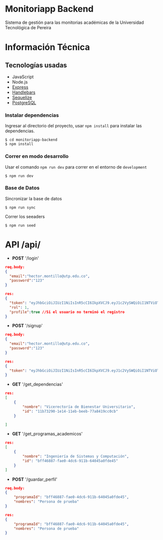 # Monitoriapp Backend

Sistema de gestión para las monitorias académicas de la Universidad Tecnológica de Pereira

# Información Técnica

## Tecnologías usadas

- JavaScript
- Node.js
- [Express](https://expressjs.com/)
- [Handlebars](https://handlebarsjs.com)
- [Sequelize](https://sequelize.org/v3/)
- [PostgreSQL](https://www.postgresql.org/)

### Instalar dependencias

Ingresar al directorio del proyecto, usar `npm install` para instalar las dependencias.

```
$ cd monitoriapp-backend
$ npm install

```

### Correr en modo desarrollo

Usar el comando `npm run dev` para correr en el entorno de `development`

```
$ npm run dev
```

### Base de Datos

Sincronizar la base de datos

```
$ npm run sync
```

Correr los seeaders

```
$ npm run seed
```

# API /api/

- **POST** '/login'

```json
req.body:
{
  "email":"hector.montillo@utp.edu.co",
  "password":"123"
}
```

```json
res:
{
  "token": "eyJhbGciOiJIUzI1NiIsInR5cCI6IkpXVCJ9.eyJ1c2VySWQiOiI1NTViOTQxMC0xOGJlLTExZWItODNlNy0zZmM1NTEzNjg3MmQiLCJpYXQiOjE2MDM4NTA1ODF9.GKuZzMf81Y58oltg94FV24OYsjco-IfqsEvLT4i65jg",
  "rol": 1,
  "profile":true //Si el usuario no terminó el registro
}
```

- **POST** '/signup'

```json
req.body:
{
  "email":"hector.montillo@utp.edu.co",
  "password":"123"
}
```

```json
res:
{
  "token": "eyJhbGciOiJIUzI1NiIsInR5cCI6IkpXVCJ9.eyJ1c2VySWQiOiI1NTViOTQxMC0xOGJlLTExZWItODNlNy0zZmM1NTEzNjg3MmQiLCJpYXQiOjE2MDM4NTA1ODF9.GKuZzMf81Y58oltg94FV24OYsjco-IfqsEvLT4i65jg",
}
```

- **GET** '/get_dependencias'

```json
res:
[
    {
        "nombre": "Vicerectoría de Bienestar Universitario",
        "id": "11b73290-1e14-11eb-beeb-77a8419cc0cb"
    }

]
```

- **GET** '/get_programas_academicos'

```json
res:
[
    {
        "nombre": "Ingeniería de Sistemas y Computación",
        "id": "bff46887-fae0-4dc6-911b-64045a0fde45"
    }
]
```

- **POST** '/guardar_perfil'

```json
req.body:
{
    "programaId": "bff46887-fae0-4dc6-911b-64045a0fde45",
    "nombres": "Persona de prueba"
}
```

```json
res:
{
    "programaId": "bff46887-fae0-4dc6-911b-64045a0fde45",
    "nombres": "Persona de prueba"
}
```
